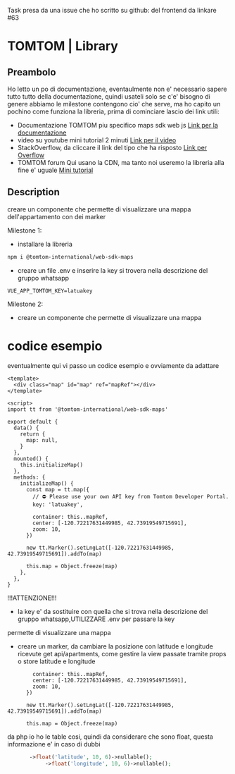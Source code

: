 Task presa da una issue che ho scritto su github:  del frontend da linkare #63

# TOMTOM | Library

## Preambolo
Ho letto un po di documentazione, eventaulmente non e' necessario sapere tutto tutto della documentazione, quindi usateli solo se c'e' bisogno di genere abbiamo le milestone contengono cio' che serve, ma ho capito un pochino come funziona la libreria, prima di cominciare lascio dei link utili:
- Documentazione TOMTOM piu specifico maps sdk web js [Link per la documentazione](https://developer.tomtom.com/maps-sdk-web-js/overview/product-information/introduction)
- video su youtube mini tutorial 2 minuti [Link per il video](https://www.youtube.com/watch?v=njJdDjdwSIE&t=2si)
- StackOverflow, da cliccare il link del tipo che ha risposto [Link per Overflow](https://stackoverflow.com/questions/70748194/how-can-i-add-marker-tomtom-in-vuejso)
- TOMTOM forum  Qui usano la CDN, ma tanto noi useremo la libreria alla fine e' uguale [Mini tutorial](https://developer.tomtom.com/blog/build-different/displaying-multiple-map-locations-vue-and-tomtom-web-sdk/)

## Description
creare un componente che permette di visualizzare una mappa dell'appartamento con dei marker

Milestone 1:
- installare la libreria
```bash
npm i @tomtom-international/web-sdk-maps
```
- creare un file .env e inserire la key si trovera nella descrizione del gruppo whatsapp
```
VUE_APP_TOMTOM_KEY=latuakey
```

Milestone 2:
- creare un componente che permette di visualizzare una mappa
# codice esempio
eventualmente qui vi passo un codice esempio e ovviamente da adattare
```vue
<template>
  <div class="map" id="map" ref="mapRef"></div>
</template>

<script>
import tt from '@tomtom-international/web-sdk-maps'

export default {
  data() {
    return {
      map: null,
    }
  },
  mounted() {
    this.initializeMap()
  },
  methods: {
    initializeMap() {
      const map = tt.map({
        // ⛔️ Please use your own API key from Tomtom Developer Portal.
        key: 'latuakey',

        container: this..mapRef,
        center: [-120.72217631449985, 42.73919549715691],
        zoom: 10,
      })

      new tt.Marker().setLngLat([-120.72217631449985, 42.73919549715691]).addTo(map)

      this.map = Object.freeze(map)
    },
  },
}
```
!!!ATTENZIONE!!!
- la key e' da sostituire con quella che si trova nella descrizione del gruppo whatsapp,UTILIZZARE .env per passare la key  

permette di visualizzare una mappa
- creare un marker, da cambiare la posizione con latitude e longitude ricevute get api/apartments, come gestire la view passate tramite props o store latitude e longitude
```vue
        container: this..mapRef,
        center: [-120.72217631449985, 42.73919549715691],
        zoom: 10,
      })

      new tt.Marker().setLngLat([-120.72217631449985, 42.73919549715691]).addTo(map)

      this.map = Object.freeze(map)
```

da php io ho le table cosi, quindi da considerare che sono float, questa informazione e' in caso di dubbi

```php
       ->float('latitude', 10, 6)->nullable();
            ->float('longitude', 10, 6)->nullable();
```